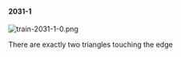 #### 2031-1
![train-2031-1-0.png](https://github.com/lil-lab/nlvr/raw/master/nlvr/train/images/45/train-2031-1-0.png "train-2031-1-0.png")

There are exactly two triangles touching the edge